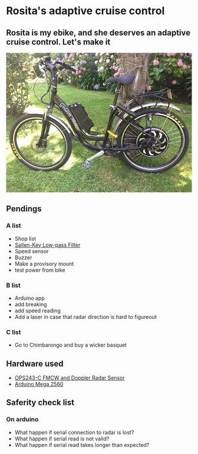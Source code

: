 # Rosita's adaptive cruise control
## Rosita is my ebike, and she deserves an adaptive cruise control. Let's make it
![rosita's photo](docs/photo_2019-12-22_16-25-09.jpg)

## Pendings
### A list
- Shop list
 - [Sallen-Key Low-pass Filter](http://sim.okawa-denshi.jp/en/OPseikiLowkeisan.htm)
 - Speed sensor
 - Buzzer
- Make a provisory mount
- test power from bike
 
### B list
 - Arduino app
  - add breaking
  - add speed reading
 - Add a laser in case that radar direction is hard to figureout

### C list
 - Go to Chimbarongo and buy a wicker basquet

## Hardware used
 - [OPS243-C FMCW and Doppler Radar Sensor](https://omnipresense.com/product/ops243-c-fmcw-and-doppler-radar-sensor/)
 - [Arduino Mega 2560](https://store.arduino.cc/usa/mega-2560-r3)

## Saferity check list

### On arduino
 - What happen if serial connection to radar is lost?
 - What happen if serial read is not valid?
 - What happen if serial read takes longer than expected?